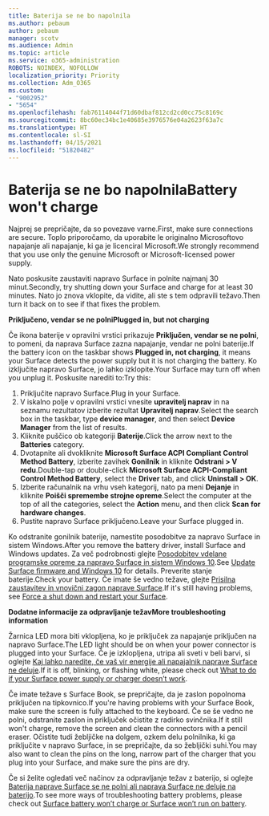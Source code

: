 ```yaml
---
title: Baterija se ne bo napolnila
ms.author: pebaum
author: pebaum
manager: scotv
ms.audience: Admin
ms.topic: article
ms.service: o365-administration
ROBOTS: NOINDEX, NOFOLLOW
localization_priority: Priority
ms.collection: Adm_O365
ms.custom:
- "9002952"
- "5654"
ms.openlocfilehash: fab76114044f71d60dbaf812cd2cd0cc75c8169c
ms.sourcegitcommit: 8bc60ec34bc1e40685e3976576e04a2623f63a7c
ms.translationtype: HT
ms.contentlocale: sl-SI
ms.lasthandoff: 04/15/2021
ms.locfileid: "51820482"
---
```

# <a name="battery-wont-charge"></a><span data-ttu-id="e071d-102">Baterija se ne bo napolnila</span><span class="sxs-lookup"><span data-stu-id="e071d-102">Battery won't charge</span></span>

<span data-ttu-id="e071d-103">Najprej se prepričajte, da so povezave varne.</span><span class="sxs-lookup"><span data-stu-id="e071d-103">First, make sure connections are secure.</span></span> <span data-ttu-id="e071d-104">Toplo priporočamo, da uporabite le originalno Microsoftovo napajanje ali napajanje, ki ga je licenciral Microsoft.</span><span class="sxs-lookup"><span data-stu-id="e071d-104">We strongly recommend that you use only the genuine Microsoft or Microsoft-licensed power supply.</span></span>

<span data-ttu-id="e071d-105">Nato poskusite zaustaviti napravo Surface in polnite najmanj 30 minut.</span><span class="sxs-lookup"><span data-stu-id="e071d-105">Secondly, try shutting down your Surface and charge for at least 30 minutes.</span></span> <span data-ttu-id="e071d-106">Nato jo znova vklopite, da vidite, ali ste s tem odpravili težavo.</span><span class="sxs-lookup"><span data-stu-id="e071d-106">Then turn it back on to see if that fixes the problem.</span></span>

<span data-ttu-id="e071d-107">**Priključeno, vendar se ne polni**</span><span class="sxs-lookup"><span data-stu-id="e071d-107">**Plugged in, but not charging**</span></span>

<span data-ttu-id="e071d-108">Če ikona baterije v opravilni vrstici prikazuje **Priključen, vendar se ne polni**, to pomeni, da naprava Surface zazna napajanje, vendar ne polni baterije.</span><span class="sxs-lookup"><span data-stu-id="e071d-108">If the battery icon on the taskbar shows **Plugged in, not charging**, it means your Surface detects the power supply but it is not charging the battery.</span></span> <span data-ttu-id="e071d-109">Ko izključite napravo Surface, jo lahko izklopite.</span><span class="sxs-lookup"><span data-stu-id="e071d-109">Your Surface may turn off when you unplug it.</span></span> <span data-ttu-id="e071d-110">Poskusite narediti to:</span><span class="sxs-lookup"><span data-stu-id="e071d-110">Try this:</span></span>

1. <span data-ttu-id="e071d-111">Priključite napravo Surface.</span><span class="sxs-lookup"><span data-stu-id="e071d-111">Plug in your Surface.</span></span>
2. <span data-ttu-id="e071d-112">V iskalno polje v opravilni vrstici vnesite **upravitelj naprav** in na seznamu rezultatov izberite rezultat **Upravitelj naprav**.</span><span class="sxs-lookup"><span data-stu-id="e071d-112">Select the search box in the taskbar, type **device manager**, and then select **Device Manager** from the list of results.</span></span>
3. <span data-ttu-id="e071d-113">Kliknite puščico ob kategoriji **Baterije**.</span><span class="sxs-lookup"><span data-stu-id="e071d-113">Click the arrow next to the **Batteries** category.</span></span>
4. <span data-ttu-id="e071d-114">Dvotapnite ali dvokliknite **Microsoft Surface ACPI Compliant Control Method Battery**, izberite zavihek **Gonilnik** in kliknite **Odstrani > V redu**.</span><span class="sxs-lookup"><span data-stu-id="e071d-114">Double-tap or double-click **Microsoft Surface ACPI-Compliant Control Method Battery**, select the **Driver** tab, and click **Uninstall > OK**.</span></span>
5. <span data-ttu-id="e071d-115">Izberite računalnik na vrhu vseh kategorij, nato pa meni **Dejanje** in kliknite **Poišči spremembe strojne opreme**.</span><span class="sxs-lookup"><span data-stu-id="e071d-115">Select the computer at the top of all the categories, select the **Action** menu, and then click **Scan for hardware changes**.</span></span>
6. <span data-ttu-id="e071d-116">Pustite napravo Surface priključeno.</span><span class="sxs-lookup"><span data-stu-id="e071d-116">Leave your Surface plugged in.</span></span>

<span data-ttu-id="e071d-117">Ko odstranite gonilnik baterije, namestite posodobitve za napravo Surface in sistem Windows.</span><span class="sxs-lookup"><span data-stu-id="e071d-117">After you remove the battery driver, install Surface and Windows updates.</span></span> <span data-ttu-id="e071d-118">Za več podrobnosti glejte [Posodobitev vdelane programske opreme za napravo Surface in sistem Windows 10](https://support.microsoft.com/help/4023505).</span><span class="sxs-lookup"><span data-stu-id="e071d-118">See [Update Surface firmware and Windows 10](https://support.microsoft.com/help/4023505) for details.</span></span> <span data-ttu-id="e071d-119">Preverite stanje baterije.</span><span class="sxs-lookup"><span data-stu-id="e071d-119">Check your battery.</span></span> <span data-ttu-id="e071d-120">Če imate še vedno težave, glejte [Prisilna zaustavitev in vnovični zagon naprave Surface](https://support.microsoft.com/help/4036280/surface-force-a-shut-down-and-restart-your-surface).</span><span class="sxs-lookup"><span data-stu-id="e071d-120">If it's still having problems, see [Force a shut down and restart your Surface](https://support.microsoft.com/help/4036280/surface-force-a-shut-down-and-restart-your-surface).</span></span>

<span data-ttu-id="e071d-121">**Dodatne informacije za odpravljanje težav**</span><span class="sxs-lookup"><span data-stu-id="e071d-121">**More troubleshooting information**</span></span>

<span data-ttu-id="e071d-122">Žarnica LED mora biti vklopljena, ko je priključek za napajanje priključen na napravo Surface.</span><span class="sxs-lookup"><span data-stu-id="e071d-122">The LED light should be on when your power connector is plugged into your Surface.</span></span> <span data-ttu-id="e071d-123">Če je izklopljena, utripa ali sveti v beli barvi, si oglejte [Kaj lahko naredite, če vaš vir energije ali napajalnik naprave Surface ne deluje](https://support.microsoft.com/help/4484763/surface-fix-issues-with-your-power-supply).</span><span class="sxs-lookup"><span data-stu-id="e071d-123">If it is off, blinking, or flashing white, please check out [What to do if your Surface power supply or charger doesn’t work](https://support.microsoft.com/help/4484763/surface-fix-issues-with-your-power-supply).</span></span> 

<span data-ttu-id="e071d-124">Če imate težave s Surface Book, se prepričajte, da je zaslon popolnoma priključen na tipkovnico.</span><span class="sxs-lookup"><span data-stu-id="e071d-124">If you're having problems with your Surface Book, make sure the screen is fully attached to the keyboard.</span></span> <span data-ttu-id="e071d-125">Če se še vedno ne polni, odstranite zaslon in priključek očistite z radirko svinčnika.</span><span class="sxs-lookup"><span data-stu-id="e071d-125">If it still won't charge, remove the screen and clean the connectors with a pencil eraser.</span></span> <span data-ttu-id="e071d-126">Očistite tudi žebljičke na dolgem, ozkem delu polnilnika, ki ga priključite v napravo Surface, in se prepričajte, da so žebljički suhi.</span><span class="sxs-lookup"><span data-stu-id="e071d-126">You may also want to clean the pins on the long, narrow part of the charger that you plug into your Surface, and make sure the pins are dry.</span></span>

<span data-ttu-id="e071d-127">Če si želite ogledati več načinov za odpravljanje težav z baterijo, si oglejte [Baterija naprave Surface se ne polni ali naprava Surface ne deluje na baterijo](https://support.microsoft.com/help/4023536/surface-surface-battery-wont-charge).</span><span class="sxs-lookup"><span data-stu-id="e071d-127">To see more ways of troubleshooting battery problems, please check out [Surface battery won’t charge or Surface won’t run on battery](https://support.microsoft.com/help/4023536/surface-surface-battery-wont-charge).</span></span>
